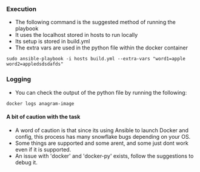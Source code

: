 ### Execution
* The following command is the suggested method of running the playbook
* It uses the localhost stored in hosts to run locally
* Its setup is stored in build.yml
* The extra vars are used in the python file within the docker container

```
sudo ansible-playbook -i hosts build.yml --extra-vars "word1=apple word2=appledsdsdafds"
```

### Logging
* You can check the output of the python file by running the following:
```
docker logs anagram-image
```


#### A bit of caution with the task

* A word of caution is that since its using Ansible to launch Docker and config, this process has many snowflake bugs depending on your OS. 
* Some things are supported and some arent, and some just dont work even if it is supported.
* An issue with 'docker' and 'docker-py' exists, follow the suggestions to debug it.

